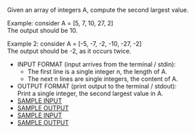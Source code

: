 Given an array of integers A, compute the second largest value.<br>

Example: consider A = [5, 7, 10, 27, 2] <br>
The output should be 10.<br>

Example 2: consider A = [-5, -7, -2, -10, -27, -2]<br>
The output should be -2, as it occurs twice.

<ul>
<li>INPUT FORMAT (input arrives from the terminal / stdin):<br>
  <ul>
    <li> The first line is a single integer n, the length of A.
    <li> The next n lines are single integers, the content of A.
  </ul>
<li>OUTPUT FORMAT (print output to the terminal / stdout):<br>
Print a single integer, the second largest value in A.
<li><a href='input.txt'>SAMPLE INPUT</a>
<li><a href='output.txt'>SAMPLE OUTPUT</a>
<li><a href='input2.txt'>SAMPLE INPUT</a>
<li><a href='output2.txt'>SAMPLE OUTPUT</a>
</ul>
